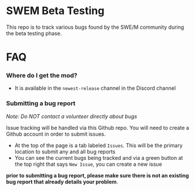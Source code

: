 # SWEM Beta Testing

This repo is to track various bugs found by the SWE/M community during the beta testing phase.

# FAQ

### Where do I get the mod?   

- It is available in the `newest-release` channel in the Discord channel  

### Submitting a bug report
*Note: Do NOT contact a volunteer directly about bugs*   

Issue tracking will be handled via this Github repo. You will need to create a Github account in order to submit issues.  

* At the top of the page is a tab labeled `Issues`. 
  This will be the primary location to submit any and all bug reports  
* You can see the current bugs being tracked and via a green button at the top right that says `New Issue`, you can create a new issue  
 
**prior to submitting a bug report, please make sure there is not an existing bug report that already details your problem**.  
